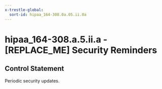 ```yaml
---
x-trestle-global:
  sort-id: hipaa_164-308.0a.05.ii.0a
---
```


# hipaa_164-308.a.5.ii.a - \[REPLACE_ME\] Security Reminders

## Control Statement

Periodic security updates.
